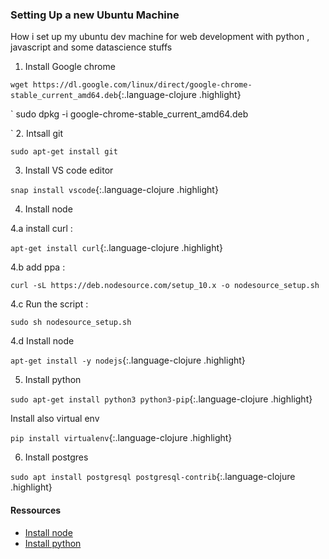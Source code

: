 ### Setting Up a new Ubuntu Machine
How i set up my ubuntu dev machine for web development with python , javascript and some datascience stuffs

1. Install Google chrome 

`wget https://dl.google.com/linux/direct/google-chrome-stable_current_amd64.deb`{:.language-clojure .highlight}

`
sudo dpkg -i google-chrome-stable_current_amd64.deb

`
2. Intsall git 

`sudo apt-get install git 
`

3. Install VS code editor

`snap install vscode`{:.language-clojure .highlight}

4. Install node 

4.a install curl :

`apt-get install curl`{:.language-clojure .highlight}


4.b add ppa :

`curl -sL https://deb.nodesource.com/setup_10.x -o nodesource_setup.sh
`

4.c Run the script :

`sudo sh nodesource_setup.sh
`

4.d Install node

`apt-get install -y nodejs`{:.language-clojure .highlight}


5. Install python 

`sudo apt-get install python3 python3-pip`{:.language-clojure .highlight}

Install also virtual env 

`pip install virtualenv`{:.language-clojure .highlight}


6. Install postgres

`sudo apt install postgresql postgresql-contrib`{:.language-clojure .highlight}

#### Ressources 


- [Install node](https://www.digitalocean.com/community/tutorials/how-to-install-node-js-on-ubuntu-18-04)
- [Install python](https://docs.python-guide.org/starting/install3/linux/)

